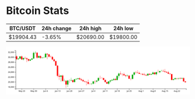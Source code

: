 # Bitcoin Stats

BTC/USDT|24h change|24h high|24h low|
|---|---|---|---|
|$19904.43|-3.65%|$20690.00|$19800.00|

<img src="./chart.svg">
